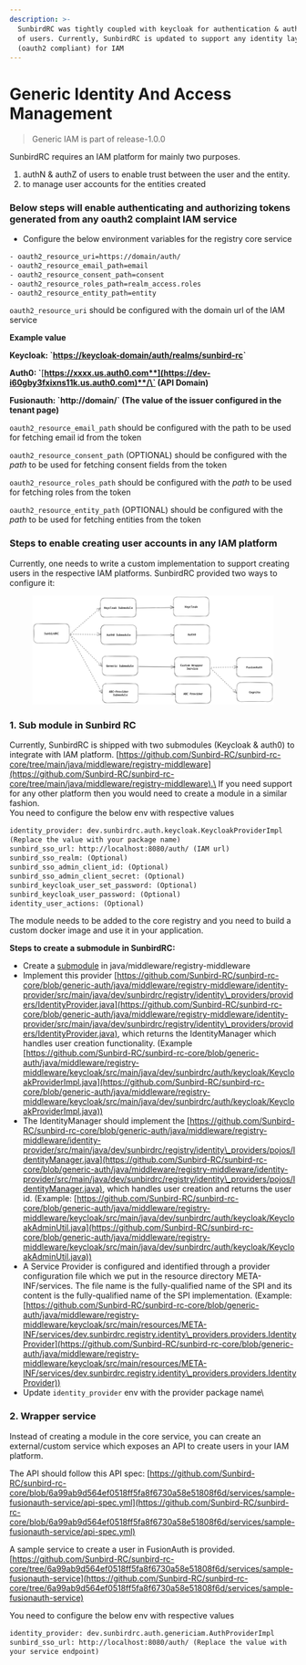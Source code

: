 ```yaml
---
description: >-
  SunbirdRC was tightly coupled with keycloak for authentication & authorization
  of users. Currently, SunbirdRC is updated to support any identity layer
  (oauth2 compliant) for IAM
---
```


# Generic Identity And Access Management

> Generic IAM is part of release-1.0.0

SunbirdRC requires an IAM platform for mainly two purposes.

1. authN & authZ of users to enable trust between the user and the entity.
2. to manage user accounts for the entities created

### Below steps will enable authenticating and authorizing tokens generated from any oauth2 complaint IAM service

* Configure the below environment variables for the registry core service

```
- oauth2_resource_uri=https://domain/auth/
- oauth2_resource_email_path=email
- oauth2_resource_consent_path=consent
- oauth2_resource_roles_path=realm_access.roles
- oauth2_resource_entity_path=entity
```

`oauth2_resource_uri` should be configured with the domain url of the IAM service

**Example value**

**Keycloak: \`**[**https://keycloak-domain/auth/realms/sunbird-rc**](https://demo-education-registry.xiv.in/auth/realms/sunbird-rc)**\`**

**Auth0: \`**[**https://xxxx.us.auth0.com**](https://dev-i60gby3fxixns11k.us.auth0.com)**/\` (API Domain)**

**Fusionauth: \`http://domain/\` (The value of the issuer configured in the tenant page)**

`oauth2_resource_email_path` should be configured with the path to be used for fetching email id from the token

`oauth2_resource_consent_path` (OPTIONAL) should be configured with the _path_ to be used for fetching consent fields from the token

`oauth2_resource_roles_path` should be configured with the _path_ to be used for fetching roles from the token

`oauth2_resource_entity_path` (OPTIONAL) should be configured with the _path_ to be used for fetching entities from the token

### Steps to enable creating user accounts in any IAM platform

Currently, one needs to write a custom implementation to support creating users in the respective IAM platforms. SunbirdRC provided two ways to configure it:

<figure><img src="../../.gitbook/assets/image (22).png" alt=""><figcaption></figcaption></figure>

### **1. Sub module in Sunbird RC**

Currently, SunbirdRC is shipped with two submodules (Keycloak & auth0) to integrate with IAM platform. [https://github.com/Sunbird-RC/sunbird-rc-core/tree/main/java/middleware/registry-middleware](https://github.com/Sunbird-RC/sunbird-rc-core/tree/main/java/middleware/registry-middleware).\
If you need support for any other platform then you would need to create a module in a similar fashion.\
You need to configure the below env with respective values

```
identity_provider: dev.sunbirdrc.auth.keycloak.KeycloakProviderImpl (Replace the value with your package name)
sunbird_sso_url: http://localhost:8080/auth/ (IAM url)
sunbird_sso_realm: (Optional)
sunbird_sso_admin_client_id: (Optional)
sunbird_sso_admin_client_secret: (Optional)
sunbird_keycloak_user_set_password: (Optional)
sunbird_keycloak_user_password: (Optional)
identity_user_actions: (Optional)
```

The module needs to be added to the core registry and you need to build a custom docker image and use it in your application.

**Steps to create a submodule in SunbirdRC:**

* Create a [submodule](https://spring.io/guides/gs/multi-module/) in java/middleware/registry-middleware
* Implement this provider [https://github.com/Sunbird-RC/sunbird-rc-core/blob/generic-auth/java/middleware/registry-middleware/identity-provider/src/main/java/dev/sunbirdrc/registry/identity\_providers/providers/IdentityProvider.java](https://github.com/Sunbird-RC/sunbird-rc-core/blob/generic-auth/java/middleware/registry-middleware/identity-provider/src/main/java/dev/sunbirdrc/registry/identity\_providers/providers/IdentityProvider.java), which returns the IdentityManager which handles user creation functionality. (Example [https://github.com/Sunbird-RC/sunbird-rc-core/blob/generic-auth/java/middleware/registry-middleware/keycloak/src/main/java/dev/sunbirdrc/auth/keycloak/KeycloakProviderImpl.java](https://github.com/Sunbird-RC/sunbird-rc-core/blob/generic-auth/java/middleware/registry-middleware/keycloak/src/main/java/dev/sunbirdrc/auth/keycloak/KeycloakProviderImpl.java))
* The IdentityManager should implement the [https://github.com/Sunbird-RC/sunbird-rc-core/blob/generic-auth/java/middleware/registry-middleware/identity-provider/src/main/java/dev/sunbirdrc/registry/identity\_providers/pojos/IdentityManager.java](https://github.com/Sunbird-RC/sunbird-rc-core/blob/generic-auth/java/middleware/registry-middleware/identity-provider/src/main/java/dev/sunbirdrc/registry/identity\_providers/pojos/IdentityManager.java), which handles user creation and returns the user id. (Example: [https://github.com/Sunbird-RC/sunbird-rc-core/blob/generic-auth/java/middleware/registry-middleware/keycloak/src/main/java/dev/sunbirdrc/auth/keycloak/KeycloakAdminUtil.java](https://github.com/Sunbird-RC/sunbird-rc-core/blob/generic-auth/java/middleware/registry-middleware/keycloak/src/main/java/dev/sunbirdrc/auth/keycloak/KeycloakAdminUtil.java))
* A Service Provider is configured and identified through a provider configuration file which we put in the resource directory META-INF/services. The file name is the fully-qualified name of the SPI and its content is the fully-qualified name of the SPI implementation. (Example: [https://github.com/Sunbird-RC/sunbird-rc-core/blob/generic-auth/java/middleware/registry-middleware/keycloak/src/main/resources/META-INF/services/dev.sunbirdrc.registry.identity\_providers.providers.IdentityProvider](https://github.com/Sunbird-RC/sunbird-rc-core/blob/generic-auth/java/middleware/registry-middleware/keycloak/src/main/resources/META-INF/services/dev.sunbirdrc.registry.identity\_providers.providers.IdentityProvider))
* Update `identity_provider` env with the provider package name\\

### **2. Wrapper service**

Instead of creating a module in the core service, you can create an external/custom service which exposes an API to create users in your IAM platform.

The API should follow this API spec: [https://github.com/Sunbird-RC/sunbird-rc-core/blob/6a99ab9d564ef0518ff5fa8f6730a58e51808f6d/services/sample-fusionauth-service/api-spec.yml](https://github.com/Sunbird-RC/sunbird-rc-core/blob/6a99ab9d564ef0518ff5fa8f6730a58e51808f6d/services/sample-fusionauth-service/api-spec.yml)

A sample service to create a user in FusionAuth is provided. [https://github.com/Sunbird-RC/sunbird-rc-core/tree/6a99ab9d564ef0518ff5fa8f6730a58e51808f6d/services/sample-fusionauth-service](https://github.com/Sunbird-RC/sunbird-rc-core/tree/6a99ab9d564ef0518ff5fa8f6730a58e51808f6d/services/sample-fusionauth-service)

You need to configure the below env with respective values

```
identity_provider: dev.sunbirdrc.auth.genericiam.AuthProviderImpl
sunbird_sso_url: http://localhost:8080/auth/ (Replace the value with your service endpoint)
```
